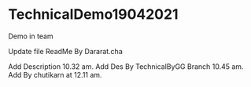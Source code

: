 # TechnicalDemo19042021
Demo in team

Update file ReadMe By Dararat.cha

Add Description 10.32 am.
Add Des By TechnicalByGG Branch 10.45 am.
Add By chutikarn at 12.11 am.